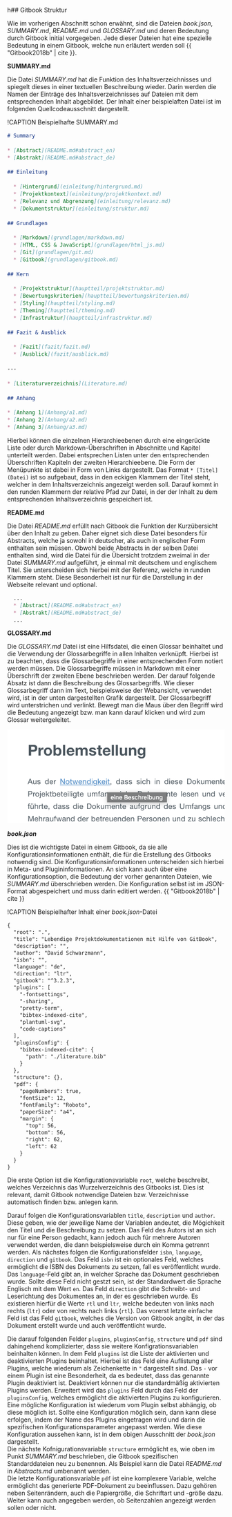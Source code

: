 h## Gitbook Struktur

Wie im vorherigen Abschnitt schon erwähnt, sind die Dateien _book.json_, _SUMMARY.md_, _README.md_ und _GLOSSARY.md_ und deren Bedeutung durch Gitbook initial vorgegeben. Jede dieser Dateien hat eine spezielle Bedeutung in einem Gitbook, welche nun erläutert werden soll {{ "Gitbook2018b" | cite }}.

**SUMMARY.md**

Die Datei _SUMMARY.md_ hat die Funktion des Inhaltsverzeichnisses und spiegelt dieses in einer textuellen Beschreibung wieder. Darin werden die Namen der Einträge des Inhaltsverzeichnisses auf Dateien mit dem entsprechenden Inhalt abgebildet. Der Inhalt einer beispielaften Datei ist im folgenden Quellcodeausschnitt dargestellt.

!CAPTION Beispielhafte SUMMARY.md
```markdown
# Summary

* [Abstract](README.md#abstract_en)
* [Abstrakt](README.md#abstract_de)

## Einleitung

  * [Hintergrund](einleitung/hintergrund.md)
  * [Projektkontext](einleitung/projektkontext.md)
  * [Relevanz und Abgrenzung](einleitung/relevanz.md)
  * [Dokumentstruktur](einleitung/struktur.md)

## Grundlagen

  * [Markdown](grundlagen/markdown.md)
  * [HTML, CSS & JavaScript](grundlagen/html_js.md)
  * [Git](grundlagen/git.md)
  * [Gitbook](grundlagen/gitbook.md)

## Kern

  * [Projektstruktur](hauptteil/projektstruktur.md)
  * [Bewertungskriterien](hauptteil/bewertungskriterien.md)
  * [Styling](hauptteil/styling.md)
  * [Theming](hauptteil/theming.md)
  * [Infrastruktur](hauptteil/infrastruktur.md)

## Fazit & Ausblick

  * [Fazit](fazit/fazit.md)
  * [Ausblick](fazit/ausblick.md)

---

* [Literaturverzeichnis](Literature.md)

## Anhang

* [Anhang 1](Anhang/a1.md)
* [Anhang 2](Anhang/a2.md)
* [Anhang 3](Anhang/a3.md)
```

Hierbei können die einzelnen Hierarchieebenen durch eine eingerückte Liste oder durch Markdown-Überschriften in Abschnitte und Kapitel unterteilt werden. Dabei entsprechen Listen unter den entsprechenden Überschriften Kapiteln der zweiten Hierarchieebene. Die Form der Menüpunkte ist dabei in Form von Links dargestellt. Das Format `* [Titel](Datei)` ist so aufgebaut, dass in den eckigen Klammern der Titel steht, welcher in dem Inhaltsverzeichnis angezeigt werden soll. Darauf kommt in den runden Klammern der relative Pfad zur Datei, in der der Inhalt zu dem entsprechenden Inhaltsverzeichnis gespeichert ist.

**README.md**

Die Datei _README.md_ erfüllt nach Gitbook die Funktion der Kurzübersicht über den Inhalt zu geben. Daher eignet sich diese Datei besonders für Abstracts, welche ja sowohl in deutscher, als auch in englischer Form enthalten sein müssen. Obwohl beide Abstracts in der selben Datei enthalten sind, wird die Datei für die Übersicht trotzdem zweimal in der Datei _SUMMARY.md_ aufgeführt, je einmal mit deutschem und englischem Titel. Sie unterscheiden sich hierbei mit der Referenz, welche in runden Klammern steht. Diese Besonderheit ist nur für die Darstellung in der Webseite relevant und optional. 

```markdown
  ...
  * [Abstract](README.md#abstract_en)
  * [Abstrakt](README.md#abstract_de)
  ...
```

**GLOSSARY.md**

Die _GLOSSARY.md_ Datei ist eine Hilfsdatei, die einen Glossar beinhaltet und die Verwendung der Glossarbegriffe in allen Inhalten verknüpft. Hierbei ist zu beachten, dass die Glossarbegriffe in einer entsprechenden Form notiert werden müssen. Die Glossarbegriffe müssen in Markdown mit einer Überschrift der zweiten Ebene beschrieben werden. Der darauf folgende Absatz ist dann die Beschreibung des Glossarbegriffs. Wie dieser Glossarbegriff dann im Text, beispielsweise der Webansicht, verwendet wird, ist in der unten dargestellten Grafik dargestellt. Der Glossarbegriff wird unterstrichen und verlinkt. Bewegt man die Maus über den Begriff wird die Bedeutung angezeigt bzw. man kann darauf klicken und wird zum Glossar weitergeleitet.

![Eingliederung eines Glossarbegriffs im Fließtext](/img/glossar-use.png)

_**book.json**_

Dies ist die wichtigste Datei in einem Gitbook, da sie alle Konfigurationsinformationen enthält, die für die Erstellung des Gitbooks notwendig sind. Die Konfigurationsinformationen unterscheiden sich hierbei in Meta- und Plugininformationen. An sich kann auch über eine Konfigurationsoption, die Bedeutung der vorher genannten Dateien, wie _SUMMARY.md_ überschrieben werden. Die Konfiguration selbst ist im JSON-Format abgespeichert und muss darin editiert werden.
{{ "Gitbook2018b" | cite }}

!CAPTION Beispielhafter Inhalt einer _book.json_-Datei

```
{
  "root": ".",
  "title": "Lebendige Projektdokumentationen mit Hilfe von GitBook",
  "description": "",
  "author": "David Schwarzmann",
  "isbn": "",
  "language": "de",
  "direction": "ltr",
  "gitbook": "^3.2.3",
  "plugins": [
    "-fontsettings",
    "-sharing",
    "pretty-term",
    "bibtex-indexed-cite",
    "plantuml-svg",
    "code-captions"
  ],
  "pluginsConfig": {
    "bibtex-indexed-cite": {
      "path": "./literature.bib"
    }
  },
  "structure": {},
  "pdf": {
    "pageNumbers": true,
    "fontSize": 12,
    "fontFamily": "Roboto",
    "paperSize": "a4",
    "margin": {
      "top": 56,
      "bottom": 56,
      "right": 62,
      "left": 62
    }
  }
}
```

Die erste Option ist die Konfigurationsvariable `root`, welche beschreibt, welches Verzeichnis das Wurzelverzeichnis des Gitbooks ist. Dies ist relevant, damit Gitbook notwendige Dateien bzw. Verzeichnisse automatisch finden bzw. anlegen kann. 

Darauf folgen die Konfigurationsvariablen `title`, `description` und `author`. Diese geben, wie der jeweilige Name der Variablen andeutet, die Mögichkeit den Titel und die Beschreibung zu setzen. Das Feld des Autors ist an sich nur für eine Person gedacht, kann jedoch auch für mehrere Autoren verwendet werden, die dann beispielsweise durch ein Komma getrennt werden. Als nächstes folgen die Konfigurationsfelder `isbn`, `language`, `direction` und `gitbook`. Das Feld `isbn` ist ein optionales Feld, welches ermöglicht die ISBN des Dokuments zu setzen, fall es veröffentlicht wurde. Das `language`-Feld gibt an, in welcher Sprache das Dokument geschrieben wurde. Sollte diese Feld nicht gestzt sein, ist der Standardwert die Sprache Englisch mit dem Wert `en`. Das Feld `direction` gibt die Schreibt- und Leserichtung des Dokumentes an, in der es geschrieben wurde. Es existieren hierfür die Werte `rtl` und `ltr`, welche bedeuten von links nach rechts (`ltr`) oder von rechts nach links (`rtl`). Das vorerst letzte einfache Feld ist das Feld `gitbook`, welches die Version von Gitbook angibt, in der das Dokument erstellt wurde und auch veröffentlicht wurde.

Die  darauf folgenden Felder `plugins`, `pluginsConfig`, `structure` und `pdf` sind dahingehend komplizierter, dass sie weitere Konfigrationsvariablen beinhalten können. In dem Feld `plugins` ist die Liste der aktivierten und deaktivierten Plugins beinhaltet. Hierbei ist das Feld eine Auflistung aller Plugins, welche wiederum als Zeichenkette in `"` dargestellt sind. Das `-` vor einem Plugin ist eine Besonderheit, da es bedeutet, dass das genannte Plugin deaktiviert ist. Deaktiviert können nur die standardmäßig aktivierten Plugins werden. Erweitert wird das `plugins` Feld durch das Feld der `pluginsConfig`, welches ermöglicht die aktivierten Plugins zu konfigurieren. Eine mögliche Konfiguration ist wiederum vom Plugin selbst abhängig, ob diese möglich ist. Sollte eine Konfiguration möglich sein, dann kann diese erfolgen, indem der Name des Plugins eingetragen wird und darin die spezifischen Konfigurationsparameter angepasst werden. Wie diese Konfiguration aussehen kann, ist in dem obigen Ausschnitt der _book.json_ dargestellt. <br/> Die nächste Kofnigurationsvariable `structure` ermöglicht es, wie oben im Punkt _SUMMARY.md_ beschrieben, die Gitbook spezifischen Standarddateien neu zu benennen. Als Beispiel kann die Datei _README.md_ in _Abstracts.md_ umbenannt werden. <br/> Die letzte Konfigurationsvariable `pdf` ist eine komplexere Variable, welche ermöglicht das generierte PDF-Dokument zu beeinflussen. Dazu gehören neben Seitenrändern, auch die Papiergröße, die Schriftart und -größe dazu. Weiter kann auch angegeben werden, ob Seitenzahlen angezeigt werden sollen oder nicht.





